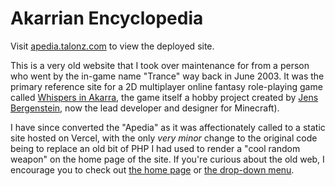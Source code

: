 # Akarrian Encyclopedia

Visit [apedia.talonz.com](https://apedia.talonz.com) to view the deployed site.

This is a very old website that I took over maintenance for from a person who
went by the in-game name "Trance" way back in June 2003. It was the primary
reference site for a 2D multiplayer online fantasy role-playing game called
[Whispers in
Akarra](https://web.archive.org/web/20040325013734/http://akarra.net/), the game
itself a hobby project created by [Jens
Bergenstein](https://en.wikipedia.org/wiki/Jens_Bergensten), now the lead
developer and designer for Minecraft).

I have since converted the "Apedia" as it was affectionately called to a static
site hosted on Vercel, with the only _very minor_ change to the original code
being to replace an old bit of PHP I had used to render a "cool random weapon"
on the home page of the site. If you're curious about the old web, I encourage
you to check out [the home page](/src/app.html) or [the drop-down
menu](/static/scripts/menu.js).
